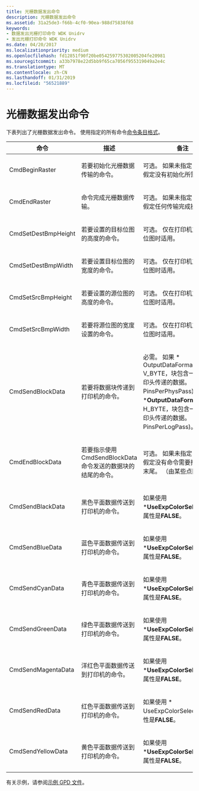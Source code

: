 ```yaml
---
title: 光栅数据发出命令
description: 光栅数据发出命令
ms.assetid: 31a25de3-f66b-4cf0-90ea-988d75838f68
keywords:
- 数据发出光栅打印命令 WDK Unidrv
- 发出光栅打印命令 WDK Unidrv
ms.date: 04/20/2017
ms.localizationpriority: medium
ms.openlocfilehash: fd12851f90f20be054259775302005204fe20981
ms.sourcegitcommit: a33b7978e22d5bb9f65ca7056f955319049a2e4c
ms.translationtype: MT
ms.contentlocale: zh-CN
ms.lasthandoff: 01/31/2019
ms.locfileid: "56521889"
---
```

# <a name="raster-data-emission-commands"></a>光栅数据发出命令





下表列出了光栅数据发出命令。 使用指定的所有命令[命令条目格式](command-entry-format.md)。

<table>
<colgroup>
<col width="33%" />
<col width="33%" />
<col width="33%" />
</colgroup>
<thead>
<tr class="header">
<th>命令</th>
<th>描述</th>
<th>备注</th>
</tr>
</thead>
<tbody>
<tr class="odd">
<td><p>CmdBeginRaster</p></td>
<td><p>若要初始化光栅数据传输的命令。</p></td>
<td><p>可选。 如果未指定，Unidrv 假定没有初始化所需。</p></td>
</tr>
<tr class="even">
<td><p>CmdEndRaster</p></td>
<td><p>命令完成光栅数据传输。</p></td>
<td><p>可选。 如果未指定，Unidrv 假定任何传输完成操作所需。</p></td>
</tr>
<tr class="odd">
<td><p>CmdSetDestBmpHeight</p></td>
<td><p>若要设置的目标位图的高度的命令。</p></td>
<td><p>可选。 仅在打印机支持可缩放位图时适用。</p></td>
</tr>
<tr class="even">
<td><p>CmdSetDestBmpWidth</p></td>
<td><p>若要设置目标位图的宽度的命令。</p></td>
<td><p>可选。 仅在打印机支持可缩放位图时适用。</p></td>
</tr>
<tr class="odd">
<td><p>CmdSetSrcBmpHeight</p></td>
<td><p>若要设置的源位图的高度的命令。</p></td>
<td><p>可选。 仅在打印机支持可缩放位图时适用。</p></td>
</tr>
<tr class="even">
<td><p>CmdSetSrcBmpWidth</p></td>
<td><p>若要将源位图的宽度设置的命令。</p></td>
<td><p>可选。 仅在打印机支持可缩放位图时适用。</p></td>
</tr>
<tr class="odd">
<td><p>CmdSendBlockData</p></td>
<td><p>若要将数据块传递到打印机的命令。</p></td>
<td><p>必需。 如果 * OutputDataFormat V_BYTE，块包含一个物理打印头传递的数据。 (请参阅 * PinsPerPhysPass)。 如果 *<strong>OutputDataFormat</strong>是 H_BYTE，块包含一个逻辑打印头传递的数据。 (请参阅 * PinsPerLogPass)。</p></td>
</tr>
<tr class="even">
<td><p>CmdEndBlockData</p></td>
<td><p>若要指示使用 CmdSendBlockData 命令发送的数据块的结尾的命令。</p></td>
<td><p>可选。 如果未指定，Unidrv 假定没有命令需要指出的块的末尾。 （由某些点阵打印机。）</p></td>
</tr>
<tr class="odd">
<td><p>CmdSendBlackData</p></td>
<td><p>黑色平面数据传送到打印机的命令。</p></td>
<td><p>如果使用 *<strong>UseExpColorSelectCmd？</strong>属性是<strong>FALSE</strong>。</p></td>
</tr>
<tr class="even">
<td><p>CmdSendBlueData</p></td>
<td><p>蓝色平面数据传送到打印机的命令。</p></td>
<td><p>如果使用 *<strong>UseExpColorSelectCmd？</strong>属性是<strong>FALSE</strong>。</p></td>
</tr>
<tr class="odd">
<td><p>CmdSendCyanData</p></td>
<td><p>青色平面数据传送到打印机的命令。</p></td>
<td><p>如果使用 *<strong>UseExpColorSelectCmd？</strong>属性是<strong>FALSE</strong>。</p></td>
</tr>
<tr class="even">
<td><p>CmdSendGreenData</p></td>
<td><p>绿色平面数据传送到打印机的命令。</p></td>
<td><p>如果使用 *<strong>UseExpColorSelectCmd？</strong>属性是<strong>FALSE</strong>。</p></td>
</tr>
<tr class="odd">
<td><p>CmdSendMagentaData</p></td>
<td><p>洋红色平面数据传送到打印机的命令。</p></td>
<td><p>如果使用 *<strong>UseExpColorSelectCmd？</strong>属性是<strong>FALSE</strong>。</p></td>
</tr>
<tr class="even">
<td><p>CmdSendRedData</p></td>
<td><p>红色平面数据传送到打印机的命令。</p></td>
<td><p>如果使用 * UseExpColorSelectCmd？属性是<strong>FALSE</strong>。</p></td>
</tr>
<tr class="odd">
<td><p>CmdSendYellowData</p></td>
<td><p>黄色平面数据传送到打印机的命令。</p></td>
<td><p>如果使用 *<strong>UseExpColorSelectCmd？</strong>属性是<strong>FALSE</strong>。</p></td>
</tr>
</tbody>
</table>

 

有关示例，请参阅[示例 GPD 文件](sample-gpd-files.md)。

 

 




